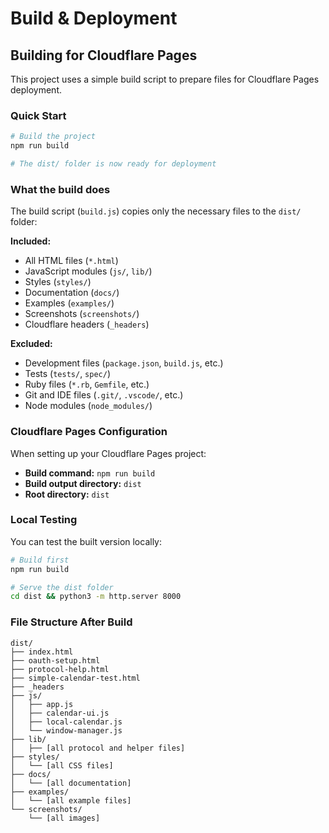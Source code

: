 # Build & Deployment

## Building for Cloudflare Pages

This project uses a simple build script to prepare files for Cloudflare Pages deployment.

### Quick Start

```bash
# Build the project
npm run build

# The dist/ folder is now ready for deployment
```

### What the build does

The build script (`build.js`) copies only the necessary files to the `dist/` folder:

**Included:**
- All HTML files (`*.html`)
- JavaScript modules (`js/`, `lib/`)
- Styles (`styles/`)
- Documentation (`docs/`)
- Examples (`examples/`)
- Screenshots (`screenshots/`)
- Cloudflare headers (`_headers`)

**Excluded:**
- Development files (`package.json`, `build.js`, etc.)
- Tests (`tests/`, `spec/`)
- Ruby files (`*.rb`, `Gemfile`, etc.)
- Git and IDE files (`.git/`, `.vscode/`, etc.)
- Node modules (`node_modules/`)

### Cloudflare Pages Configuration

When setting up your Cloudflare Pages project:

- **Build command:** `npm run build`
- **Build output directory:** `dist`
- **Root directory:** `dist`

### Local Testing

You can test the built version locally:

```bash
# Build first
npm run build

# Serve the dist folder
cd dist && python3 -m http.server 8000
```

### File Structure After Build

```
dist/
├── index.html
├── oauth-setup.html
├── protocol-help.html
├── simple-calendar-test.html
├── _headers
├── js/
│   ├── app.js
│   ├── calendar-ui.js
│   ├── local-calendar.js
│   └── window-manager.js
├── lib/
│   ├── [all protocol and helper files]
├── styles/
│   └── [all CSS files]
├── docs/
│   └── [all documentation]
├── examples/
│   └── [all example files]
└── screenshots/
    └── [all images]
```